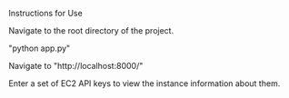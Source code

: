 Instructions for Use

Navigate to the root directory of the project.

"python app.py"

Navigate to "http://localhost:8000/"

Enter a set of EC2 API keys to view the instance information about them.

